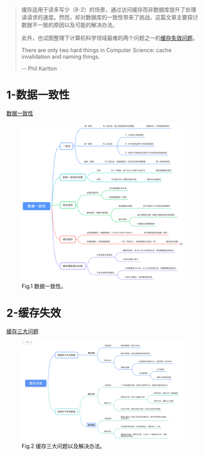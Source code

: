 > 缓存适用于读多写少（8-2）的场景，通过访问缓存而非数据库提升了处理读请求的速度。然而，却对数据库的一致性带来了挑战。这篇文章主要探讨数据不一致的原因以及可能的解决办法。
>
> 此外，也试图整理下计算机科学领域最难的两个问题之一的[缓存失效问题](https://skeptics.stackexchange.com/questions/19836/has-phil-karlton-ever-said-there-are-only-two-hard-things-in-computer-science)。
>
> There are only two hard things in Computer Science: cache invalidation and naming things.
>
> -- Phil Karlton

# 1-数据一致性

[数据一致性](https://note.youdao.com/s/SJ85I3UA)

<figure>
  <img src="7-DataConsistency世间安得双全法.assets/image-20211012155544713.png" alt="img" style="zoom: 50%;">
  <figcaption>Fig.1 数据一致性。</figcaption>
</figure>


# 2-缓存失效

[缓存三大问题](https://note.youdao.com/s/OglRzOSR)

<figure>
  <img src="7-DataConsistency世间安得双全法.assets/image-20211012155045333.png" alt="img" style="zoom: 50%;">
  <figcaption>Fig.2 缓存三大问题以及解决办法。</figcaption>
</figure>
